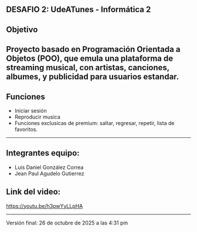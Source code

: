 ## DESAFIO 2: UdeATunes - Informática 2

## Objetivo
Proyecto basado en **Programación Orientada a Objetos (POO)**, que emula una plataforma de streaming musical, con artistas, canciones, albumes, y publicidad para usuarios estandar.
---

## Funciones 

- Iniciar sesión
- Reproducir musica
- Funciones exclusicas de premium: saltar, regresar, repetir, lista de favoritos. 
---

## Integrantes equipo:

- Luis Daniel González Correa
- Jean Paul Agudelo Gutierrez 

## Link del video:

https://youtu.be/h3pwYyLLpHA

---

Versión final: 26 de octubre de 2025 a las 4:31 pm 